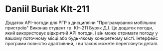 # Daniil Buriak KIt-211
Додаток API-погоди для РГР з дисципліни "Програмування мобільних пристроїв" Виконав студент гр. КІт-211 Буряк Д.І. Це додаток погоди, який використовує відкритий API погоди, і він може отримати погоду у вашому поточному місці або будь-якому конкретному місті. Інтерфейс програми повністю адаптивний, і ви також можете переглянути деталі.
